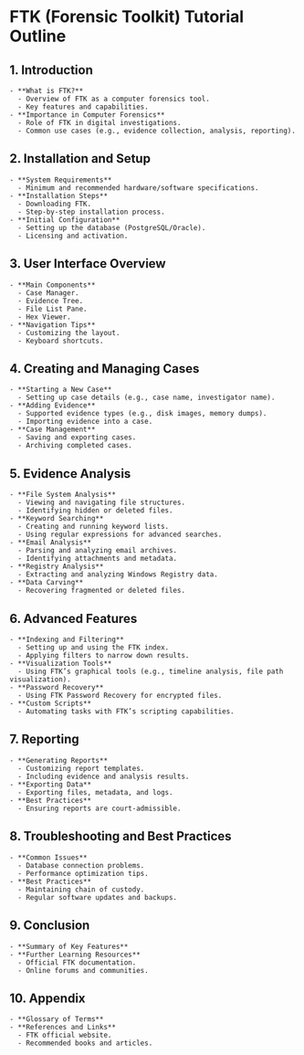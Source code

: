 # FTK (Forensic Toolkit) Tutorial Outline  

## 1. Introduction  
    - **What is FTK?**  
      - Overview of FTK as a computer forensics tool.  
      - Key features and capabilities.  
    - **Importance in Computer Forensics**  
      - Role of FTK in digital investigations.  
      - Common use cases (e.g., evidence collection, analysis, reporting).  

## 2. Installation and Setup  
    - **System Requirements**  
      - Minimum and recommended hardware/software specifications.  
    - **Installation Steps**  
      - Downloading FTK.  
      - Step-by-step installation process.  
    - **Initial Configuration**  
      - Setting up the database (PostgreSQL/Oracle).  
      - Licensing and activation.  

## 3. User Interface Overview  
    - **Main Components**  
      - Case Manager.  
      - Evidence Tree.  
      - File List Pane.  
      - Hex Viewer.  
    - **Navigation Tips**  
      - Customizing the layout.  
      - Keyboard shortcuts.  

## 4. Creating and Managing Cases  
    - **Starting a New Case**  
      - Setting up case details (e.g., case name, investigator name).  
    - **Adding Evidence**  
      - Supported evidence types (e.g., disk images, memory dumps).  
      - Importing evidence into a case.  
    - **Case Management**  
      - Saving and exporting cases.  
      - Archiving completed cases.  

## 5. Evidence Analysis  
    - **File System Analysis**  
      - Viewing and navigating file structures.  
      - Identifying hidden or deleted files.  
    - **Keyword Searching**  
      - Creating and running keyword lists.  
      - Using regular expressions for advanced searches.  
    - **Email Analysis**  
      - Parsing and analyzing email archives.  
      - Identifying attachments and metadata.  
    - **Registry Analysis**  
      - Extracting and analyzing Windows Registry data.  
    - **Data Carving**  
      - Recovering fragmented or deleted files.  

## 6. Advanced Features  
    - **Indexing and Filtering**  
      - Setting up and using the FTK index.  
      - Applying filters to narrow down results.  
    - **Visualization Tools**  
      - Using FTK’s graphical tools (e.g., timeline analysis, file path visualization).  
    - **Password Recovery**  
      - Using FTK Password Recovery for encrypted files.  
    - **Custom Scripts**  
      - Automating tasks with FTK’s scripting capabilities.  

## 7. Reporting  
    - **Generating Reports**  
      - Customizing report templates.  
      - Including evidence and analysis results.  
    - **Exporting Data**  
      - Exporting files, metadata, and logs.  
    - **Best Practices**  
      - Ensuring reports are court-admissible.  

## 8. Troubleshooting and Best Practices  
    - **Common Issues**  
      - Database connection problems.  
      - Performance optimization tips.  
    - **Best Practices**  
      - Maintaining chain of custody.  
      - Regular software updates and backups.  

## 9. Conclusion  
    - **Summary of Key Features**  
    - **Further Learning Resources**  
      - Official FTK documentation.  
      - Online forums and communities.  

## 10. Appendix  
    - **Glossary of Terms**  
    - **References and Links**  
      - FTK official website.  
      - Recommended books and articles.  